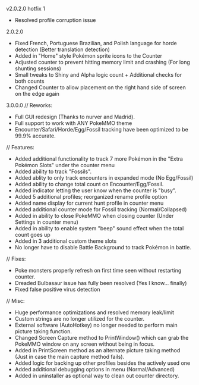 v2.0.2.0 hotfix 1
- Resolved profile corruption issue

2.0.2.0
- Fixed French, Portuguese Brazilian, and Polish language for horde detection (Better translation detection)
- Added in "Home" style Pokémon sprite icons to the Counter
- Adjusted counter to prevent hitting memory limit and crashing (For long shunting sessions)
- Small tweaks to Shiny and Alpha logic count + Additional checks for both counts
- Changed Counter to allow placement on the right hand side of screen on the edge again

3.0.0.0
// Reworks:
- Full GUI redesign (Thanks to nurver and Madrid).
- Full support to work with ANY PokeMMO theme
- Encounter/Safari/Horde/Egg/Fossil tracking have been optimized to be 99.9% accurate.
	
// Features:
- Added additional functionality to track 7 more Pokémon in the "Extra Pokémon Slots" under the counter menu
- Added ability to track "Fossils".
- Added ablity to only track encounters in expanded mode (No Egg/Fossil)
- Added ability to change total count on Encounter/Egg/Fossil.
- Added indicator letting the user know when the counter is "busy".
- Added 5 additional profiles; reorganized rename profile option
- Added name display for current hunt profile in counter menu
- Added additional counter mode for Fossil tracking (Normal/Collapsed)
- Added in ability to close PokeMMO when closing counter (Under Settings in counter menu)
- Added in ability to enable system "beep" sound effect when the total count goes up
- Added in 3 additional custom theme slots
- No longer have to disable Battle Background to track Pokémon in battle.

// Fixes:
- Poke monsters properly refresh on first time seen without restarting counter.
- Dreaded Bulbasaur issue has fully been resolved (Yes I know… finally)
- Fixed false positive virus detection

// Misc:
- Huge performance optimizations and resolved memory leak/limit
- Custom strings are no longer utilized for the counter.
- External software (AutoHotkey) no longer needed to perform main picture taking function.
- Changed Screen Capture method to PrintWindow() which can grab the PokeMMO window on any screen without being in focus.
- Added in PrintScreen method as an alternate picture taking method (Just in case the main capture method fails).
- Added logic for backing up other profiles besides the actively used one
- Added additional debugging options in menu (Normal/Advanced)
- Added in uninstaller as optional way to clean out counter directory.